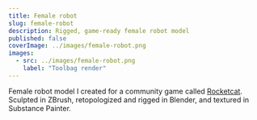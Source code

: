 ```yaml
---
title: Female robot
slug: female-robot
description: Rigged, game-ready female robot model
published: false
coverImage: ../images/female-robot.png
images:
  - src: ../images/female-robot.png
    label: "Toolbag render"
---
```


Female robot model I created for a community game called [Rocketcat](https://jeremiahgames.itch.io/rocketcat). Sculpted in ZBrush, retopologized and rigged in Blender, and textured in Substance Painter.